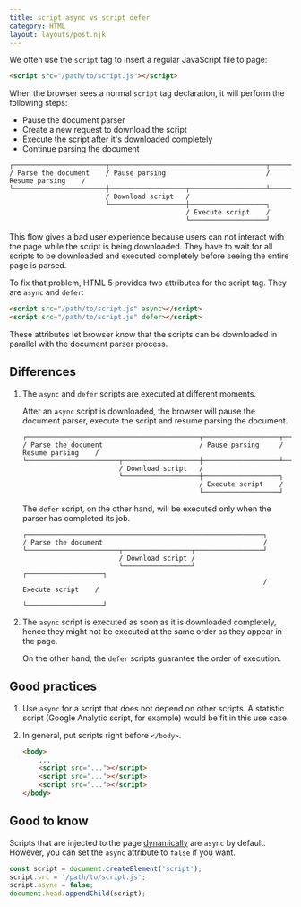```yaml
---
title: script async vs script defer
category: HTML
layout: layouts/post.njk
---
```


We often use the `script` tag to insert a regular JavaScript file to page:

```html
<script src="/path/to/script.js"></script>
```

When the browser sees a normal `script` tag declaration, it will perform the following steps:

-   Pause the document parser
-   Create a new request to download the script
-   Execute the script after it's downloaded completely
-   Continue parsing the document

```shell
┌───────────────────────┬───────────────────────────────────────┬───────────────────┐
/ Parse the document    / Pause parsing                         / Resume parsing    /
└───────────────────────┼───────────────────┬───────────────────┴───────────────────┘
                        / Download script   /
                        └───────────────────┼───────────────────┐
                                            / Execute script    /
                                            └───────────────────┘
```

This flow gives a bad user experience because users can not interact with the page while the script is being downloaded.
They have to wait for all scripts to be downloaded and executed completely before seeing the entire page is parsed.

To fix that problem, HTML 5 provides two attributes for the script tag. They are `async` and `defer`:

```html
<script src="/path/to/script.js" async></script>
<script src="/path/to/script.js" defer></script>
```

These attributes let browser know that the scripts can be downloaded in parallel with the document parser process.

## Differences

1. The `async` and `defer` scripts are executed at different moments.

    After an `async` script is downloaded, the browser will pause the document parser, execute the script and resume parsing the document.

    ```shell
    ┌───────────────────────────────────────────┬───────────────────┬───────────────────┐
    / Parse the document                        / Pause parsing     / Resume parsing    /
    └───────────────────────┬───────────────────┼───────────────────┴───────────────────┘
                            / Download script   /
                            └───────────────────┼───────────────────┐
                                                / Execute script    /
                                                └───────────────────┘
    ```

    The `defer` script, on the other hand, will be executed only when the parser has completed its job.

    ```shell
    ┌───────────────────────────────────────────────────────────┐
    / Parse the document                                        /
    └───────────────────────┬─────────────────┬─────────────────┘
                            / Download script /
                            └─────────────────┘                 ┌───────────────────┐
                                                                / Execute script    /
                                                                └───────────────────┘
    ```

2. The `async` script is executed as soon as it is downloaded completely, hence they might not be executed at the same order as they appear in the page.

    On the other hand, the `defer` scripts guarantee the order of execution.

## Good practices

1. Use `async` for a script that does not depend on other scripts. A statistic script (Google Analytic script, for example) would be fit in this use case.

2. In general, put scripts right before `</body>`.

    ```html
    <body>
        ...
        <script src="..."></script>
        <script src="..."></script>
        <script src="..."></script>
    </body>
    ```

## Good to know

Scripts that are injected to the page [dynamically](https://htmldom.dev/load-a-javascript-file-dynamically) are `async` by default.
However, you can set the `async` attribute to `false` if you want.

```js
const script = document.createElement('script');
script.src = '/path/to/script.js';
script.async = false;
document.head.appendChild(script);
```
